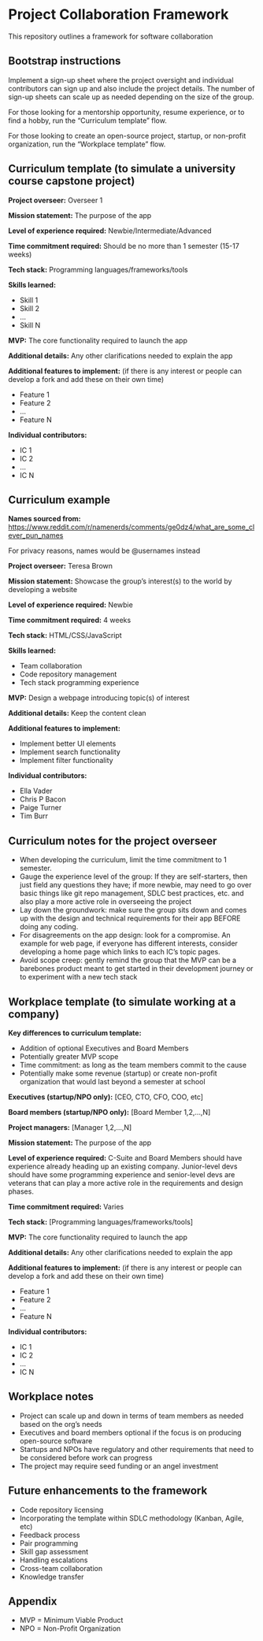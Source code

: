 # Project Collaboration Framework
This repository outlines a framework for software collaboration

## Bootstrap instructions

Implement a sign-up sheet where the project oversight and individual contributors can sign up and also include the project details. The number of sign-up sheets can scale up as needed depending on the size of the group.

For those looking for a mentorship opportunity, resume experience, or to find a hobby, run the “Curriculum template” flow.

For those looking to create an open-source project, startup, or non-profit organization, run the “Workplace template” flow.

## Curriculum template (to simulate a university course capstone project)

**Project overseer:** Overseer 1

**Mission statement:** The purpose of the app

**Level of experience required:** Newbie/Intermediate/Advanced

**Time commitment required:** Should be no more than 1 semester (15-17 weeks)

**Tech stack:** Programming languages/frameworks/tools

**Skills learned:**
-	Skill 1
-	Skill 2
-	…
-	Skill N

**MVP:** The core functionality required to launch the app

**Additional details:** Any other clarifications needed to explain the app

**Additional features to implement:** (if there is any interest or people can develop a fork and add these on their own time)
-	Feature 1
-	Feature 2
-	…
-	Feature N

**Individual contributors:**
-	IC 1
-	IC 2
-	…
-	IC N

## Curriculum example

**Names sourced from:**
https://www.reddit.com/r/namenerds/comments/ge0dz4/what_are_some_clever_pun_names

For privacy reasons, names would be @usernames instead

**Project overseer:** Teresa Brown

**Mission statement:** Showcase the group’s interest(s) to the world by developing a website

**Level of experience required:** Newbie

**Time commitment required:** 4 weeks

**Tech stack:** HTML/CSS/JavaScript

**Skills learned:**
-	Team collaboration
-	Code repository management
-	Tech stack programming experience

**MVP:** Design a webpage introducing topic(s) of interest

**Additional details:** Keep the content clean

**Additional features to implement:**
-	Implement better UI elements
-	Implement search functionality
-	Implement filter functionality

**Individual contributors:**
-	Ella Vader
-	Chris P Bacon
-	Paige Turner
-	Tim Burr

## Curriculum notes for the project overseer
-	When developing the curriculum, limit the time commitment to 1 semester.
-	Gauge the experience level of the group: If they are self-starters, then just field any questions they have; if more newbie, may need to go over basic things like git repo management, SDLC best practices, etc. and also play a more active role in overseeing the project
-	Lay down the groundwork: make sure the group sits down and comes up with the design and technical requirements for their app BEFORE doing any coding.
-	For disagreements on the app design: look for a compromise. An example for web page, if everyone has different interests, consider developing a home page which links to each IC’s topic pages.
-	Avoid scope creep: gently remind the group that the MVP can be a barebones product meant to get started in their development journey or to experiment with a new tech stack

## Workplace template (to simulate working at a company)

**Key differences to curriculum template:**
-	Addition of optional Executives and Board Members
-	Potentially greater MVP scope
-	Time commitment: as long as the team members commit to the cause
-	Potentially make some revenue (startup) or create non-profit organization that would last beyond a semester at school

**Executives (startup/NPO only):** [CEO, CTO, CFO, COO, etc]

**Board members (startup/NPO only):** [Board Member 1,2,…,N]

**Project managers:** [Manager 1,2,…,N]

**Mission statement:** The purpose of the app

**Level of experience required:** C-Suite and Board Members should have experience already heading up an existing company. Junior-level devs should have some programming experience and senior-level devs are veterans that can play a more active role in the requirements and design phases.

**Time commitment required:** Varies

**Tech stack:** [Programming languages/frameworks/tools]

**MVP:** The core functionality required to launch the app

**Additional details:** Any other clarifications needed to explain the app

**Additional features to implement:** (if there is any interest or people can develop a fork and add these on their own time)
-	Feature 1
-	Feature 2
-	…
-	Feature N

**Individual contributors:**
-	IC 1
-	IC 2
-	…
-	IC N

## Workplace notes
-	Project can scale up and down in terms of team members as needed based on the org’s needs
-	Executives and board members optional if the focus is on producing open-source software
-	Startups and NPOs have regulatory and other requirements that need to be considered before work can progress
-	The project may require seed funding or an angel investment

## Future enhancements to the framework
-	Code repository licensing
-	Incorporating the template within SDLC methodology (Kanban, Agile, etc)
-	Feedback process
-	Pair programming
-	Skill gap assessment
-	Handling escalations
-	Cross-team collaboration
-	Knowledge transfer

## Appendix
-	MVP = Minimum Viable Product
-	NPO = Non-Profit Organization
